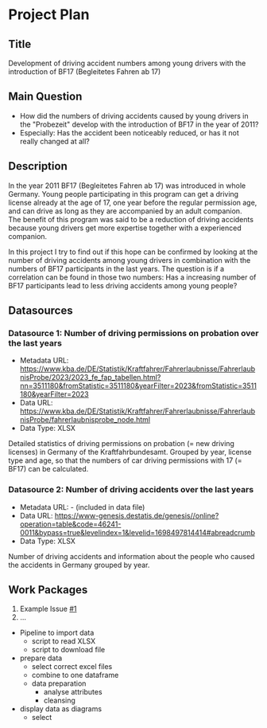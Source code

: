 # Project Plan

## Title
<!-- Give your project a short title. -->
Development of driving accident numbers among young drivers with the introduction of BF17 (Begleitetes Fahren ab 17)

## Main Question

<!-- Think about one main question you want to answer based on the data. -->
- How did the numbers of driving accidents caused by young drivers in the "Probezeit" develop with the introduction of BF17 in the year of 2011?
- Especially: Has the accident been noticeably reduced, or has it not really changed at all?

## Description

<!-- Describe your data science project in max. 200 words. Consider writing about why and how you attempt it. -->
In the year 2011 BF17 (Begleitetes Fahren ab 17) was introduced in whole Germany. Young people participating in this program can get a driving license already at the age of 17, one year before the regular permission age, and can drive as long as they are accompanied by an adult companion.\
The benefit of this program was said to be a reduction of driving accidents because young drivers get more expertise together with a experienced companion.

In this project I try to find out if this hope can be confirmed by looking at the number of driving accidents among young drivers in combination with the numbers of BF17 participants in the last years. The question is if a correlation can be found in those two numbers: Has a increasing number of BF17 participants lead to less driving accidents among young people?

## Datasources

<!-- Describe each datasources you plan to use in a section. Use the prefic "DatasourceX" where X is the id of the datasource. -->

### Datasource 1: Number of driving permissions on probation over the last years
* Metadata URL: https://www.kba.de/DE/Statistik/Kraftfahrer/Fahrerlaubnisse/FahrerlaubnisProbe/2023/2023_fe_fap_tabellen.html?nn=3511180&fromStatistic=3511180&yearFilter=2023&fromStatistic=3511180&yearFilter=2023
* Data URL: https://www.kba.de/DE/Statistik/Kraftfahrer/Fahrerlaubnisse/FahrerlaubnisProbe/fahrerlaubnisprobe_node.html
* Data Type: XLSX

Detailed statistics of driving permissions on probation (= new driving licenses) in Germany of the Kraftfahrbundesamt.
Grouped by year, license type and age, so that the numbers of car driving permissions with 17 (= BF17) can be calculated.


### Datasource 2: Number of driving accidents over the last years
* Metadata URL: - (included in data file)
* Data URL: https://www-genesis.destatis.de/genesis//online?operation=table&code=46241-0011&bypass=true&levelindex=1&levelid=1698497814414#abreadcrumb
* Data Type: XLSX

Number of driving accidents and information about the people who caused the accidents in Germany grouped by year.

## Work Packages

<!-- List of work packages ordered sequentially, each pointing to an issue with more details. -->

1. Example Issue [#1][i1]
2. ...


- Pipeline to import data
    - script to read XLSX
    - script to download file
- prepare data
    - select correct excel files
    - combine to one dataframe
    - data preparation
        - analyse attributes
        - cleansing
- display data as diagrams
    - select


[i1]: https://github.com/jvalue/made-template/issues/1
